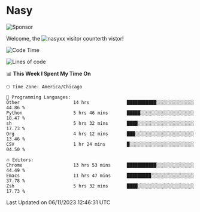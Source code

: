 # Nasy

<!--
<p align="center">
<img height="200" src="https://github-readme-stats.vercel.app/api?username=nasyxx&count_private=true&show_icons=true&theme=dracula&include_all_commits=true"/>
<img height="200" src="https://github-readme-stats.vercel.app/api/top-langs/?username=nasyxx&theme=dracula&hide=html,jupyter+notebook&count_private=true&show_icons=true"/>
</p>

  
----------------
-->

![Sponsor](https://img.shields.io/static/v1.svg?label=Sponsor&message=%E2%9D%A4&logo=GitHub&style=flat&color=pink)
 
Welcome, the ![nasyxx visitor counter](https://count.getloli.com/get/@nasyxx?theme=rule34)th vistor!
 
<!--START_SECTION:waka-->
![Code Time](http://img.shields.io/badge/Code%20Time-3%2C910%20hrs%2039%20mins-blue)

![Lines of code](https://img.shields.io/badge/From%20Hello%20World%20I%27ve%20Written-6.3%20million%20lines%20of%20code-blue)

📊 **This Week I Spent My Time On** 

```text
🕑︎ Time Zone: America/Chicago

💬 Programming Languages: 
Other                    14 hrs              ███████████░░░░░░░░░░░░░░   44.86 % 
Python                   5 hrs 46 mins       █████░░░░░░░░░░░░░░░░░░░░   18.47 % 
sh                       5 hrs 32 mins       ████░░░░░░░░░░░░░░░░░░░░░   17.73 % 
Org                      4 hrs 12 mins       ███░░░░░░░░░░░░░░░░░░░░░░   13.46 % 
CSV                      1 hr 24 mins        █░░░░░░░░░░░░░░░░░░░░░░░░   04.50 % 

🔥 Editors: 
Chrome                   13 hrs 53 mins      ███████████░░░░░░░░░░░░░░   44.49 % 
Emacs                    11 hrs 47 mins      █████████░░░░░░░░░░░░░░░░   37.78 % 
Zsh                      5 hrs 32 mins       ████░░░░░░░░░░░░░░░░░░░░░   17.73 % 
```


 Last Updated on 06/11/2023 12:46:31 UTC
<!--END_SECTION:waka-->

<!-- ![visitors](https://visitor-badge.laobi.icu/badge?page_id=nasyxx.nasyxx) -->
